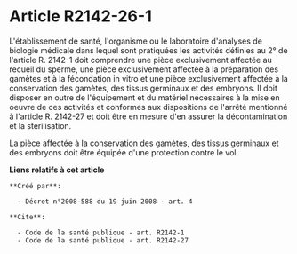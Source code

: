 # Article R2142-26-1

L'établissement de santé,  l'organisme  ou le laboratoire d'analyses de biologie médicale dans lequel sont pratiquées les
activités définies au 2° de l'article R. 2142-1 doit comprendre une pièce exclusivement affectée au recueil du sperme, une
pièce exclusivement affectée à la préparation des gamètes et à la fécondation in vitro et une pièce exclusivement affectée à
la conservation des gamètes, des tissus germinaux et des embryons. Il doit disposer en outre de l'équipement et du matériel
nécessaires à la mise en oeuvre de ces activités et conformes aux dispositions de l'arrêté mentionné à l'article R. 2142-27
et doit être en mesure d'en assurer la décontamination et la stérilisation. 

La pièce affectée à la conservation des gamètes, des tissus germinaux et des embryons doit être équipée d'une protection
contre le vol.

**Liens relatifs à cet article**

	**Créé par**:

	  - Décret n°2008-588 du 19 juin 2008 - art. 4

	**Cite**:

	  - Code de la santé publique - art. R2142-1
	  - Code de la santé publique - art. R2142-27
